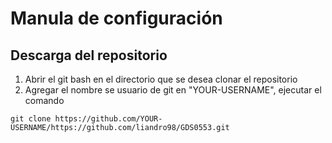 # Manula de configuración

## Descarga del repositorio

1. Abrir el git bash en el directorio que se desea clonar el repositorio
2. Agregar el nombre se usuario de git en "YOUR-USERNAME", ejecutar el comando
   
`git clone https://github.com/YOUR-USERNAME/https://github.com/liandro98/GDS0553.git`

